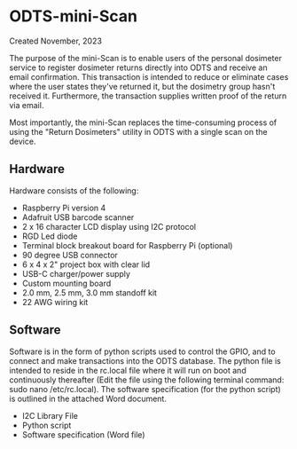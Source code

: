 # ODTS-mini-Scan
Created November, 2023

The purpose of the mini-Scan is to enable users of the personal dosimeter service to register dosimeter returns directly into ODTS and receive an email confirmation.  This transaction is intended to reduce or eliminate cases where the user states they've returned it, but the dosimetry group hasn't received it.  Furthermore, the transaction supplies written proof of the return via email.

Most importantly, the mini-Scan replaces the time-consuming process of using the "Return Dosimeters" utility in ODTS with a single scan on the device.

## Hardware

Hardware consists of the following:
* Raspberry Pi version 4
* Adafruit USB barcode scanner
* 2 x 16 character LCD display using I2C protocol
* RGD Led diode
* Terminal block breakout board for Raspberry Pi (optional)
* 90 degree USB connector
* 6 x 4 x 2" project box with clear lid
* USB-C charger/power supply
* Custom mounting board
* 2.0 mm, 2.5 mm, 3.0 mm standoff kit
* 22 AWG wiring kit

## Software

Software is in the form of python scripts used to control the GPIO, and to connect and make transactions into the ODTS database.  The python file is intended to reside in the rc.local file where it will run on boot and continuously thereafter (Edit the file using the following terminal command: sudo nano /etc/rc.local).  The software specification (for the python script) is outlined in the attached Word document.

* I2C Library File
* Python script
* Software specification (Word file)
